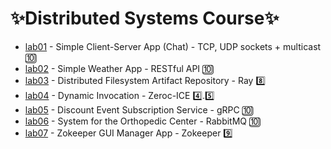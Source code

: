 <h1>✨Distributed Systems Course✨</h1>

<ul>
  <li> <a href="https://github.com/YoC00lig/Distributed-Systems/tree/main/homework1">lab01</a> - Simple Client-Server App (Chat) - TCP, UDP sockets + multicast 🔟 </li>
  <li> <a href="https://github.com/YoC00lig/Distributed-Systems/tree/main/homework2">lab02</a> - Simple Weather App - RESTful API 🔟</li>
    <li> <a href="https://github.com/YoC00lig/Distributed-Systems/tree/main/homework3">lab03</a> - Distributed Filesystem Artifact Repository - Ray 8️⃣</li>
  <li> <a href="https://github.com/YoC00lig/Distributed-Systems/tree/main/homework4-5/ICE">lab04</a> - Dynamic Invocation - Zeroc-ICE 4️⃣.5️⃣</li>
    <li> <a href="https://github.com/YoC00lig/Distributed-Systems/tree/main/homework4-5/grpc">lab05</a> - Discount Event Subscription Service - gRPC  🔟 </li>
  <li> <a href="https://github.com/YoC00lig/Distributed-Systems/tree/main/homework6">lab06</a> - System for the Orthopedic Center - RabbitMQ 🔟 </li>
    <li> <a href="https://github.com/YoC00lig/Distributed-Systems/tree/main/homework7">lab07</a> - Zokeeper GUI Manager App - Zokeeper 9️⃣ </li>
</ul>
